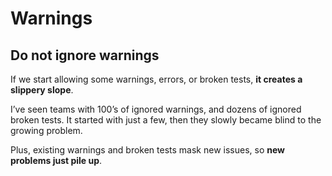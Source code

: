 # Warnings

## Do not ignore warnings

If we start allowing some warnings, errors, or broken tests, **it creates a slippery slope**.

I’ve seen teams with 100’s of ignored warnings, and dozens of ignored broken tests. It started with just a few, then they slowly became blind to the growing problem.

Plus, existing warnings and broken tests mask new issues, so **new problems just pile up**.
